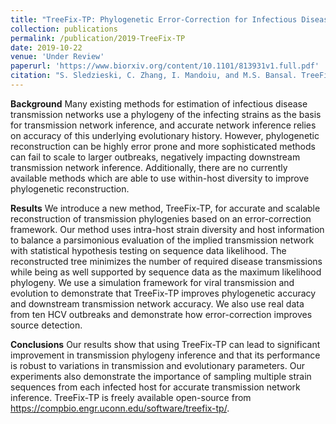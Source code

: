 ```yaml
---
title: "TreeFix-TP: Phylogenetic Error-Correction for Infectious Disease Transmission Network Inference"
collection: publications
permalink: /publication/2019-TreeFix-TP
date: 2019-10-22
venue: 'Under Review'
paperurl: 'https://www.biorxiv.org/content/10.1101/813931v1.full.pdf'
citation: "S. Sledzieski, C. Zhang, I. Mandoiu, and M.S. Bansal. TreeFix-TP: Phylogenetic Error-Correction for Infectious Disease Transmission Network Inference. bioRxiv 813931; doi: https://doi.org/10.1101/813931"
---
```


**Background** 
Many existing methods for estimation of infectious disease transmission networks use a phylogeny of the infecting strains as the basis for transmission network inference, and accurate network inference relies on accuracy of this underlying evolutionary history. However, phylogenetic reconstruction can be highly error prone and more sophisticated methods can fail to scale to larger outbreaks, negatively impacting downstream transmission network inference. Additionally, there are no currently available methods which are able to use within-host diversity to improve phylogenetic reconstruction.

**Results**
 We introduce a new method, TreeFix-TP, for accurate and scalable reconstruction of transmission phylogenies based on an error-correction framework. Our method uses intra-host strain diversity and host information to balance a parsimonious evaluation of the implied transmission network with statistical hypothesis testing on sequence data likelihood. The reconstructed tree minimizes the number of required disease transmissions while being as well supported by sequence data as the maximum likelihood phylogeny. We use a simulation framework for viral transmission and evolution to demonstrate that TreeFix-TP improves phylogenetic accuracy and downstream transmission network accuracy. We also use real data from ten HCV outbreaks and demonstrate how error-correction improves source detection.

**Conclusions**
Our results show that using TreeFix-TP can lead to significant improvement in transmission phylogeny inference and that its performance is robust to variations in transmission and evolutionary parameters. Our experiments also demonstrate the importance of sampling multiple strain sequences from each infected host for accurate transmission network inference. TreeFix-TP is freely available open-source from https://compbio.engr.uconn.edu/software/treefix-tp/.